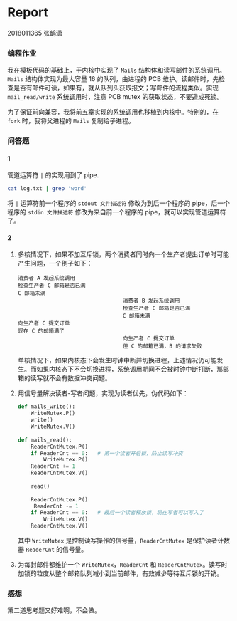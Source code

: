 # Report

2018011365 张鹤潇

### 编程作业

我在模板代码的基础上，于内核中实现了 `Mails` 结构体和读写邮件的系统调用。`Mails` 结构体实现为最大容量 16 的队列，由进程的 PCB 维护。读邮件时，先检查是否有邮件可读，如果有，就从队列头获取报文；写邮件的流程类似。实现 `mail_read/write` 系统调用时，注意 PCB mutex 的获取状态，不要造成死锁。

为了保证前向兼容，我将前五章实现的系统调用也移植到内核中。特别的，在`fork` 时，我将父进程的 `Mails` 复制给子进程。

### 问答题

#### 1

管道运算符 `|` 的实现用到了 pipe.

```sh
cat log.txt | grep 'word'
```

将 `|` 运算符前一个程序的 `stdout 文件描述符` 修改为到后一个程序的 pipe，后一个程序的 `stdin 文件描述符` 修改为来自前一个程序的 pipe，就可以实现管道运算符了。

#### 2

1. 多核情况下，如果不加互斥锁，两个消费者同时向一个生产者提出订单时可能产生问题，一个例子如下：

   ```
   消费者 A 发起系统调用
   检查生产者 C 邮箱是否已满
   C 邮箱未满				
   									消费者 B 发起系统调用
   									检查生产者 C 邮箱是否已满
   									C 邮箱未满
   向生产者 C 提交订单
   现在 C 的邮箱满了
   									向生产者 C 提交订单
   									但 C 的邮箱已满，B 的请求失败
   ```

   单核情况下，如果内核态下会发生时钟中断并切换进程，上述情况仍可能发生。而如果内核态下不会切换进程，系统调用期间不会被时钟中断打断，那邮箱的读写就不会有数据冲突问题。

2. 用信号量解决读者-写者问题，实现为读者优先，伪代码如下：

   ```python
   def mails_write():
       WriteMutex.P()
       write()
       WriteMutex.V()
       
   def mails_read():
       ReaderCntMutex.P()
       if ReaderCnt == 0:	# 第一个读者开启锁，防止读写冲突
           WriteMutex.P()
       ReaderCnt += 1
       ReaderCntMutex.V()
       
       read()
       
       ReaderCntMutex.P()
     	ReaderCnt -= 1
       if ReaderCnt == 0:	# 最后一个读者释放锁，现在写者可以写入了
           WriteMutex.V()
       ReaderCntMutex.V()
   ```

   其中 `WriteMutex` 是控制读写操作的信号量，`ReaderCntMutex` 是保护读者计数器 `ReaderCnt` 的信号量。

3. 为每封邮件都维护一个 `WriteMutex`，`ReaderCnt` 和 `ReaderCntMutex`。读写时加锁的粒度从整个邮箱队列减小到当前邮件，有效减少等待互斥锁的开销。

### 感想

第二道思考题又好难啊，不会做。